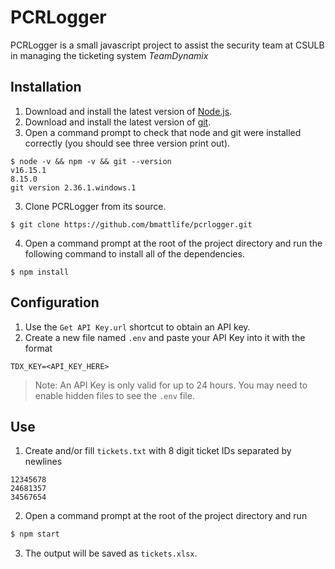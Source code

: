 # PCRLogger

PCRLogger is a small javascript project to assist the security team at CSULB in managing the ticketing system *TeamDynamix*

## Installation
1. Download and install the latest version of [Node.js](https://nodejs.org/en/download/).
2. Download and install the latest version of [git](https://git-scm.com/downloads).
3. Open a command prompt to check that node and git were installed correctly (you should see three version print out).
```
$ node -v && npm -v && git --version
v16.15.1
8.15.0
git version 2.36.1.windows.1
```
3. Clone PCRLogger from its source.
```
$ git clone https://github.com/bmattlife/pcrlogger.git
``` 
4. Open a command prompt at the root of the project directory and run the following command to install all of the dependencies.
```
$ npm install
```

## Configuration
1. Use the `Get API Key.url` shortcut to obtain an API key.
2. Create a new file named `.env` and paste your API Key into it with the format
```
TDX_KEY=<API_KEY_HERE>
```
> Note: An API Key is only valid for up to 24 hours. You may need to enable hidden files to see the `.env` file.

## Use
1. Create and/or fill `tickets.txt` with 8 digit ticket IDs separated by newlines
```
12345678
24681357
34567654
```
2. Open a command prompt at the root of the project directory and run
```bash
$ npm start
```
3. The output will be saved as `tickets.xlsx`.